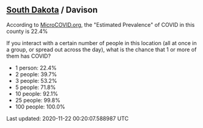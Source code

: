 
## [South Dakota](/united-states/south-dakota) / Davison

According to [MicroCOVID.org](http://microcovid.org),
the "Estimated Prevalence" of COVID in this county is 22.4%

If you interact with a certain number of people in this location
(all at once in a group, or spread out across the day), what is the chance that
1 or more of them has COVID?

- 1 person: 22.4%
- 2 people: 39.7%
- 3 people: 53.2%
- 5 people: 71.8%
- 10 people: 92.1%
- 25 people: 99.8%
- 100 people: 100.0%

Last updated: 2020-11-22 00:20:07.588987 UTC
